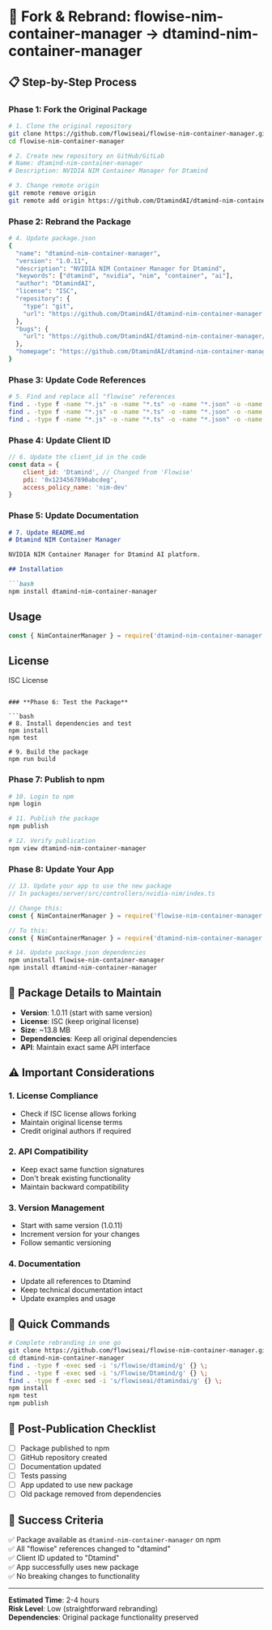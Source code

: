 # 🚀 Fork & Rebrand: flowise-nim-container-manager → dtamind-nim-container-manager

## 📋 **Step-by-Step Process**

### **Phase 1: Fork the Original Package**

```bash
# 1. Clone the original repository
git clone https://github.com/flowiseai/flowise-nim-container-manager.git
cd flowise-nim-container-manager

# 2. Create new repository on GitHub/GitLab
# Name: dtamind-nim-container-manager
# Description: NVIDIA NIM Container Manager for Dtamind

# 3. Change remote origin
git remote remove origin
git remote add origin https://github.com/DtamindAI/dtamind-nim-container-manager.git
```

### **Phase 2: Rebrand the Package**

```bash
# 4. Update package.json
{
  "name": "dtamind-nim-container-manager",
  "version": "1.0.11",
  "description": "NVIDIA NIM Container Manager for Dtamind",
  "keywords": ["dtamind", "nvidia", "nim", "container", "ai"],
  "author": "DtamindAI",
  "license": "ISC",
  "repository": {
    "type": "git",
    "url": "https://github.com/DtamindAI/dtamind-nim-container-manager.git"
  },
  "bugs": {
    "url": "https://github.com/DtamindAI/dtamind-nim-container-manager/issues"
  },
  "homepage": "https://github.com/DtamindAI/dtamind-nim-container-manager#readme"
}
```

### **Phase 3: Update Code References**

```bash
# 5. Find and replace all "flowise" references
find . -type f -name "*.js" -o -name "*.ts" -o -name "*.json" -o -name "*.md" | xargs sed -i 's/flowise/dtamind/g'
find . -type f -name "*.js" -o -name "*.ts" -o -name "*.json" -o -name "*.md" | xargs sed -i 's/Flowise/Dtamind/g'
find . -type f -name "*.js" -o -name "*.ts" -o -name "*.json" -o -name "*.md" | xargs sed -i 's/flowiseai/dtamindai/g'
```

### **Phase 4: Update Client ID**

```javascript
// 6. Update the client_id in the code
const data = {
    client_id: 'Dtamind', // Changed from 'Flowise'
    pdi: '0x1234567890abcdeg',
    access_policy_name: 'nim-dev'
}
```

### **Phase 5: Update Documentation**

```markdown
# 7. Update README.md
# Dtamind NIM Container Manager

NVIDIA NIM Container Manager for Dtamind AI platform.

## Installation

```bash
npm install dtamind-nim-container-manager
```

## Usage

```javascript
const { NimContainerManager } = require('dtamind-nim-container-manager')
```

## License

ISC License
```

### **Phase 6: Test the Package**

```bash
# 8. Install dependencies and test
npm install
npm test

# 9. Build the package
npm run build
```

### **Phase 7: Publish to npm**

```bash
# 10. Login to npm
npm login

# 11. Publish the package
npm publish

# 12. Verify publication
npm view dtamind-nim-container-manager
```

### **Phase 8: Update Your App**

```javascript
// 13. Update your app to use the new package
// In packages/server/src/controllers/nvidia-nim/index.ts

// Change this:
const { NimContainerManager } = require('flowise-nim-container-manager')

// To this:
const { NimContainerManager } = require('dtamind-nim-container-manager')
```

```bash
# 14. Update package.json dependencies
npm uninstall flowise-nim-container-manager
npm install dtamind-nim-container-manager
```

## 🎯 **Package Details to Maintain**

- **Version**: 1.0.11 (start with same version)
- **License**: ISC (keep original license)
- **Size**: ~13.8 MB
- **Dependencies**: Keep all original dependencies
- **API**: Maintain exact same API interface

## ⚠️ **Important Considerations**

### **1. License Compliance**
- Check if ISC license allows forking
- Maintain original license terms
- Credit original authors if required

### **2. API Compatibility**
- Keep exact same function signatures
- Don't break existing functionality
- Maintain backward compatibility

### **3. Version Management**
- Start with same version (1.0.11)
- Increment version for your changes
- Follow semantic versioning

### **4. Documentation**
- Update all references to Dtamind
- Keep technical documentation intact
- Update examples and usage

## 🚀 **Quick Commands**

```bash
# Complete rebranding in one go
git clone https://github.com/flowiseai/flowise-nim-container-manager.git dtamind-nim-container-manager
cd dtamind-nim-container-manager
find . -type f -exec sed -i 's/flowise/dtamind/g' {} \;
find . -type f -exec sed -i 's/Flowise/Dtamind/g' {} \;
find . -type f -exec sed -i 's/flowiseai/dtamindai/g' {} \;
npm install
npm test
npm publish
```

## 📝 **Post-Publication Checklist**

- [ ] Package published to npm
- [ ] GitHub repository created
- [ ] Documentation updated
- [ ] Tests passing
- [ ] App updated to use new package
- [ ] Old package removed from dependencies

## 🎉 **Success Criteria**

✅ Package available as `dtamind-nim-container-manager` on npm  
✅ All "flowise" references changed to "dtamind"  
✅ Client ID updated to "Dtamind"  
✅ App successfully uses new package  
✅ No breaking changes to functionality  

---

**Estimated Time**: 2-4 hours  
**Risk Level**: Low (straightforward rebranding)  
**Dependencies**: Original package functionality preserved 